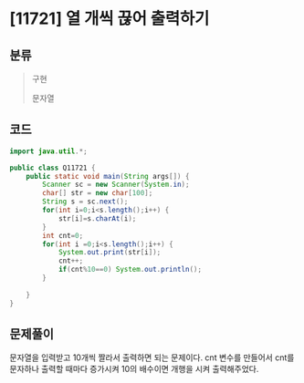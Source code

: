 # [11721] 열 개씩 끊어 출력하기

## 분류
> 구현
>
> 문자열

## 코드
```java
import java.util.*;

public class Q11721 {
	public static void main(String args[]) {
		Scanner sc = new Scanner(System.in);
		char[] str = new char[100]; 
		String s = sc.next();
		for(int i=0;i<s.length();i++) {
			str[i]=s.charAt(i);
		}
		int cnt=0;
		for(int i =0;i<s.length();i++) {
			System.out.print(str[i]);
			cnt++;
			if(cnt%10==0) System.out.println();
		}
		
	}
}

```

## 문제풀이

문자열을 입력받고 10개씩 짤라서 출력하면 되는 문제이다. cnt 변수를 만들어서  cnt를 문자하나 출력할 때마다 증가시켜 10의 배수이면 개행을 시켜 출력해주었다.

